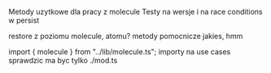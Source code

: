 Metody uzytkowe dla pracy z molecule Testy na wersje i na race conditions w
persist


restore z poziomu molecule, atomu? metody pomocnicze jakies, hmm

import { molecule } from "../lib/molecule.ts";
importy na use cases sprawdzic ma byc tylko ./mod.ts